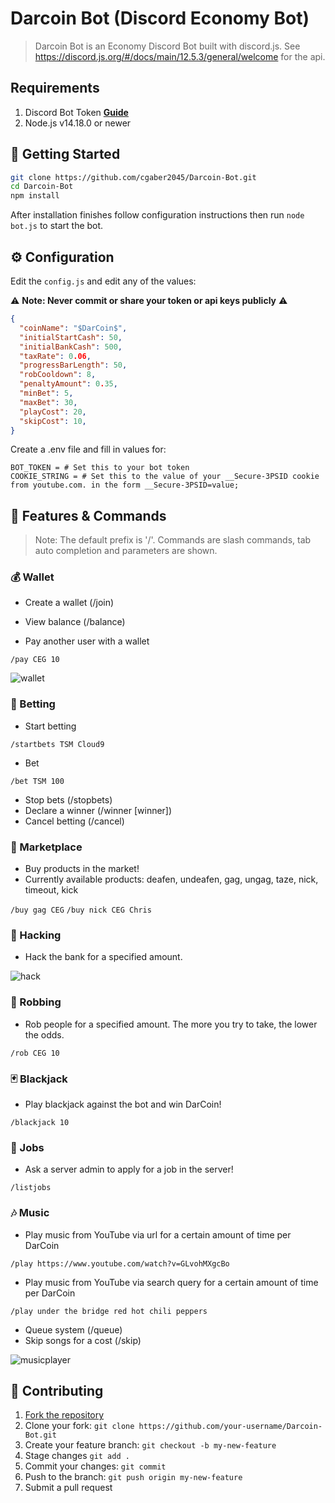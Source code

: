 #  Darcoin Bot (Discord Economy Bot)
> Darcoin Bot is an Economy Discord Bot built with discord.js. See https://discord.js.org/#/docs/main/12.5.3/general/welcome for the api.

## Requirements

1. Discord Bot Token **[Guide](https://discordjs.guide/preparations/setting-up-a-bot-application.html#creating-your-bot)**
2. Node.js v14.18.0 or newer

## 🚀 Getting Started

```sh
git clone https://github.com/cgaber2045/Darcoin-Bot.git
cd Darcoin-Bot
npm install
```

After installation finishes follow configuration instructions then run `node bot.js` to start the bot.

## ⚙️ Configuration

Edit the `config.js` and edit any of the values:

⚠️ **Note: Never commit or share your token or api keys publicly** ⚠️

```json
{
  "coinName": "$DarCoin$",
  "initialStartCash": 50,
  "initialBankCash": 500,
  "taxRate": 0.06,
  "progressBarLength": 50,
  "robCooldown": 8,
  "penaltyAmount": 0.35,
  "minBet": 5,
  "maxBet": 30,
  "playCost": 20,
  "skipCost": 10,
}
```

Create a .env file and fill in values for:
```
BOT_TOKEN = # Set this to your bot token
COOKIE_STRING = # Set this to the value of your __Secure-3PSID cookie from youtube.com. in the form __Secure-3PSID=value;
```

## 📝 Features & Commands

> Note: The default prefix is '/'. 
> Commands are slash commands, tab auto completion and parameters are shown.

### 💰 Wallet

* Create a wallet (/join)
* View balance (/balance)

* Pay another user with a wallet

`/pay CEG 10`

![wallet](https://i.imgur.com/WslIJQu_d.webp?maxwidth=760&fidelity=grand)

### 🎲 Betting

* Start betting 

`/startbets TSM Cloud9`

* Bet

`/bet TSM 100`

* Stop bets (/stopbets)
* Declare a winner (/winner \[winner\])
* Cancel betting (/cancel)

### 🏪 Marketplace

* Buy products in the market! 
* Currently available products: deafen, undeafen, gag, ungag, taze, nick, timeout, kick

`/buy gag CEG`
`/buy nick CEG Chris`

### 🔫 Hacking

* Hack the bank for a specified amount.

![hack](https://i.imgur.com/X4tzkm7.png)

### 🔫 Robbing

* Rob people for a specified amount. The more you try to take, the lower the odds.

`/rob CEG 10`

### 🃏 Blackjack

* Play blackjack against the bot and win DarCoin!

`/blackjack 10`

### 💼 Jobs

* Ask a server admin to apply for a job in the server!

`/listjobs`

### 🎶 Music

* Play music from YouTube via url for a certain amount of time per DarCoin

`/play https://www.youtube.com/watch?v=GLvohMXgcBo`

* Play music from YouTube via search query for a certain amount of time per DarCoin

`/play under the bridge red hot chili peppers`

* Queue system (/queue)
* Skip songs for a cost (/skip)

![musicplayer](https://i.imgur.com/i5tOAam.png)

## 🤝 Contributing

1. [Fork the repository](https://github.com/cgaber2045/Darcoin-Bot/fork)
2. Clone your fork: `git clone https://github.com/your-username/Darcoin-Bot.git`
3. Create your feature branch: `git checkout -b my-new-feature`
4. Stage changes `git add .`
5. Commit your changes: `git commit`
6. Push to the branch: `git push origin my-new-feature`
7. Submit a pull request